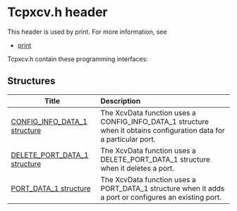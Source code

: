 # Tcpxcv.h header


This header is used by print. For more information, see
- [print](../_print/index.md)

Tcpxcv.h contain these programming interfaces:


## Structures

| Title   | Description   |
| ---- |:---- |
| [CONFIG_INFO_DATA_1 structure](ns-tcpxcv--config-info-data-1.md) | The XcvData function uses a CONFIG_INFO_DATA_1 structure when it obtains configuration data for a particular port. |
| [DELETE_PORT_DATA_1 structure](ns-tcpxcv--delete-port-data-1.md) | The XcvData function uses a DELETE_PORT_DATA_1 structure when it deletes a port. |
| [PORT_DATA_1 structure](ns-tcpxcv--port-data-1.md) | The XcvData function uses a PORT_DATA_1 structure when it adds a port or configures an existing port. |
